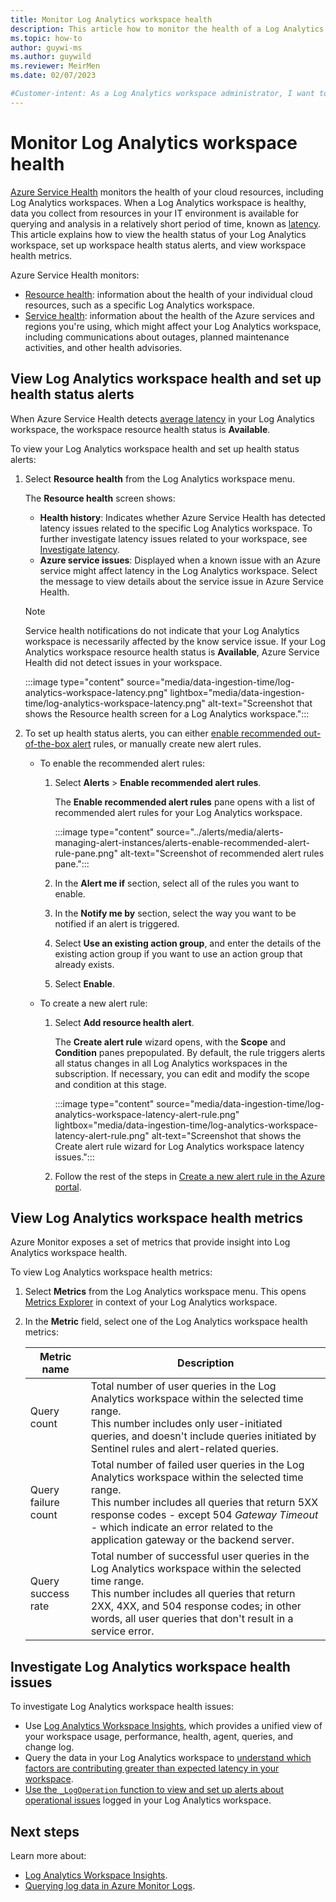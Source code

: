 ```yaml
---
title: Monitor Log Analytics workspace health
description: This article how to monitor the health of a Log Analytics workspace and set up alerts about latency issues specific to the Log Analytics workspace or related to known Azure service issues.
ms.topic: how-to
author: guywi-ms
ms.author: guywild
ms.reviewer: MeirMen
ms.date: 02/07/2023

#Customer-intent: As a Log Analytics workspace administrator, I want to know when there are latency issues in a Log Analytics workspace, so I can act to resolve the issue, contact Microsoft for support, or track that is Azure is meeting its SLA.  
---
```


# Monitor Log Analytics workspace health

[Azure Service Health](../../service-health/overview.md) monitors the health of your cloud resources, including Log Analytics workspaces. When a Log Analytics workspace is healthy, data you collect from resources in your IT environment is available for querying and analysis in a relatively short period of time, known as [latency](../logs/data-ingestion-time.md). This article explains how to view the health status of your Log Analytics workspace, set up workspace health status alerts, and view workspace health metrics.  

Azure Service Health monitors:

- [Resource health](../../service-health/resource-health-overview.md): information about the health of your individual cloud resources, such as a specific Log Analytics workspace. 
- [Service health](../../service-health/service-health-overview.md): information about the health of the Azure services and regions you're using, which might affect your Log Analytics workspace, including communications about outages, planned maintenance activities, and other health advisories.

## View Log Analytics workspace health and set up health status alerts 

When Azure Service Health detects [average latency](../logs/data-ingestion-time.md#average-latency) in your Log Analytics workspace, the workspace resource health status is **Available**.

To view your Log Analytics workspace health and set up health status alerts:
 
1. Select **Resource health** from the Log Analytics workspace menu.

    The **Resource health** screen shows:

    - **Health history**: Indicates whether Azure Service Health has detected latency issues related to the specific Log Analytics workspace. To further investigate latency issues related to your workspace, see [Investigate latency](#investigate-log-analytics-workspace-health-issues).  
    - **Azure service issues**: Displayed when a known issue with an Azure service might affect latency in the Log Analytics workspace. Select the message to view details about the service issue in Azure Service Health.
   
    > [!NOTE]
    > Service health notifications do not indicate that your Log Analytics workspace is necessarily affected by the know service issue. If your Log Analytics workspace resource health status is **Available**, Azure Service Health did not detect issues in your workspace.  
   
    :::image type="content" source="media/data-ingestion-time/log-analytics-workspace-latency.png" lightbox="media/data-ingestion-time/log-analytics-workspace-latency.png" alt-text="Screenshot that shows the Resource health screen for a Log Analytics workspace.":::  
    
1. To set up health status alerts, you can either [enable recommended out-of-the-box alert](../alerts/alerts-overview.md#recommended-alert-rules) rules, or manually create new alert rules.
    - To enable the recommended alert rules:
        1. Select **Alerts** > **Enable recommended alert rules**. 
        
            The **Enable recommended alert rules** pane opens with a list of recommended alert rules for your Log Analytics workspace.  
        
            :::image type="content" source="../alerts/media/alerts-managing-alert-instances/alerts-enable-recommended-alert-rule-pane.png" alt-text="Screenshot of recommended alert rules pane.":::

        1. In the **Alert me if** section, select all of the rules you want to enable. 
        1. In the **Notify me by** section, select the way you want to be notified if an alert is triggered.
        1. Select **Use an existing action group**, and enter the details of the existing action group if you want to use an action group that already exists.
        1. Select **Enable**.

    - To create a new alert rule:
       1. Select **Add resource health alert**.
        
            The **Create alert rule** wizard opens, with the **Scope** and **Condition** panes prepopulated. By default, the rule triggers alerts all status changes in all Log Analytics workspaces in the subscription. If necessary, you can edit and modify the scope and condition at this stage. 
    
            :::image type="content" source="media/data-ingestion-time/log-analytics-workspace-latency-alert-rule.png" lightbox="media/data-ingestion-time/log-analytics-workspace-latency-alert-rule.png" alt-text="Screenshot that shows the Create alert rule wizard for Log Analytics workspace latency issues.":::

       1. Follow the rest of the steps in [Create a new alert rule in the Azure portal](../alerts/alerts-create-new-alert-rule.md#create-a-new-alert-rule-in-the-azure-portal). 

## View Log Analytics workspace health metrics

Azure Monitor exposes a set of metrics that provide insight into Log Analytics workspace health. 

To view Log Analytics workspace health metrics:

1. Select **Metrics** from the Log Analytics workspace menu. This opens [Metrics Explorer](../essentials/metrics-charts.md) in context of your Log Analytics workspace.
1. In the **Metric** field, select one of the Log Analytics workspace health metrics:

   | Metric name | Description |
   | - | - |
   | Query count | Total number of user queries in the Log Analytics workspace within the selected time range.<br>This number includes only user-initiated queries, and doesn't include queries initiated by Sentinel rules and alert-related queries. |
   | Query failure count | Total number of failed user queries in the Log Analytics workspace within the selected time range.<br>This number includes all queries that return 5XX response codes - except 504 *Gateway Timeout* - which indicate an error related to the application gateway or the backend server.|
   | Query success rate | Total number of successful user queries in the Log Analytics workspace within the selected time range.<br>This number includes all queries that return 2XX, 4XX, and 504 response codes; in other words, all user queries that don't result in a service error. |

## Investigate Log Analytics workspace health issues

To investigate Log Analytics workspace health issues:

- Use [Log Analytics Workspace Insights](../logs/log-analytics-workspace-insights-overview.md), which provides a unified view of your workspace usage, performance, health, agent, queries, and change log.
- Query the data in your Log Analytics workspace to [understand which factors are contributing greater than expected latency in your workspace](../logs/data-ingestion-time.md).  
- [Use the `_LogOperation` function to view and set up alerts about operational issues](../logs/monitor-workspace.md) logged in your Log Analytics workspace.

      


## Next steps

Learn more about:

- [Log Analytics Workspace Insights](../logs/log-analytics-workspace-insights-overview.md).
- [Querying log data in Azure Monitor Logs](../logs/get-started-queries.md).

